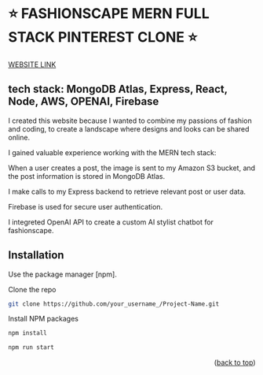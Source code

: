 # ⭐ FASHIONSCAPE MERN FULL STACK PINTEREST CLONE ⭐

[WEBSITE LINK](https://fashionscape.onrender.com/)

## tech stack: MongoDB Atlas, Express, React, Node, AWS, OPENAI, Firebase

I created this website because I wanted to combine my passions of fashion and coding, to create a landscape where designs and looks can be shared online.

I gained valuable experience working with the MERN tech stack:

When a user creates a post, the image is sent to my Amazon S3 bucket, and the post information is stored in MongoDB Atlas.

I make calls to my Express backend to retrieve relevant post or user data.

Firebase is used for secure user authentication.

I integreted OpenAI API to create a custom AI stylist chatbot for fashionscape. 

## Installation

Use the package manager [npm].

Clone the repo
```sh
git clone https://github.com/your_username_/Project-Name.git
```
Install NPM packages
```sh
npm install
```
```sh
npm run start
```

<p align="right">(<a href="#readme-top">back to top</a>)</p>

